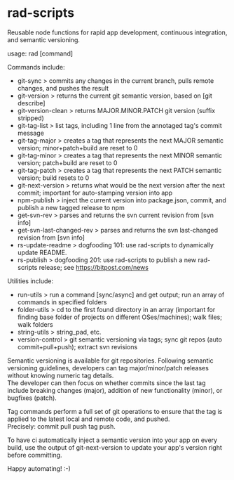 # rad-scripts
Reusable node functions for rapid app development, continuous integration, and semantic versioning.

usage: rad [command]

Commands include:

* git-sync                   > commits any changes in the current branch, pulls remote changes, and pushes the result
* git-version                > returns the current git semantic version, based on [git describe]
* git-version-clean          > returns MAJOR.MINOR.PATCH git version (suffix stripped)
* git-tag-list               > list tags, including 1 line from the annotaged tag's commit message
* git-tag-major              > creates a tag that represents the next MAJOR semantic version; minor+patch+build are reset to 0
* git-tag-minor              > creates a tag that represents the next MINOR semantic version; patch+build are reset to 0
* git-tag-patch              > creates a tag that represents the next PATCH semantic version; build resets to 0
* git-next-version           > returns what would be the next version after the next commit; important for auto-stamping version into app
* npm-publish                > inject the current version into package.json, commit, and publish a new tagged release to npm
* get-svn-rev                > parses and returns the svn current revision from [svn info]
* get-svn-last-changed-rev   > parses and returns the svn last-changed revision from [svn info]
* rs-update-readme           > dogfooding 101: use rad-scripts to dynamically update README.
* rs-publish                 > dogfooding 201: use rad-scripts to publish a new rad-scripts release; see https://bitpost.com/news

Utilities include:

* run-utils           > run a command [sync/async] and get output; run an array of commands in specified folders
* folder-utils        > cd to the first found directory in an array (important for finding base folder of projects on different OSes/machines); walk files; walk folders
* string-utils        > string_pad, etc.
* version-control     > git semantic versioning via tags; sync git repos (auto commit+pull+push); extract svn revisions

Semantic versioning is available for git repositories.
Following semantic versioning guidelines, developers can tag 
major/minor/patch releases without knowing numeric tag details.  
The developer can then focus on whether commits since the last tag 
include breaking changes (major), addition of new functionality (minor), 
or bugfixes (patch).  

Tag commands perform a full set of git operations to ensure that 
the tag is applied to the latest local and remote code, and pushed.  
Precisely: commit pull push tag push.

To have ci automatically inject a semantic version into your app on every build, 
use the output of git-next-version to update your app's version 
right before committing.

Happy automating!  :-)

